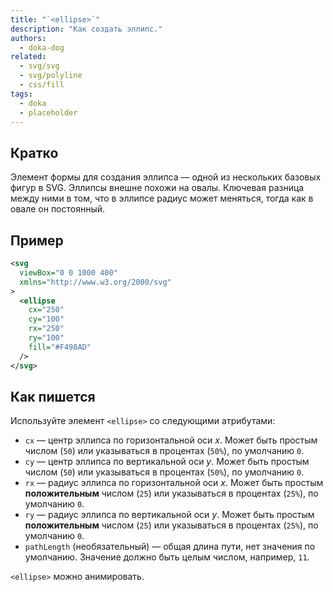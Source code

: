 ```yaml
---
title: "`<ellipse>`"
description: "Как создать эллипс."
authors:
  - doka-dog
related:
  - svg/svg
  - svg/polyline
  - css/fill
tags:
  - doka
  - placeholder
---
```


## Кратко

Элемент формы для создания эллипса — одной из нескольких базовых фигур в SVG. Эллипсы внешне похожи на овалы. Ключевая разница между ними в том, что в эллипсе радиус может меняться, тогда как в овале он постоянный.

## Пример

```svg
<svg
  viewBox="0 0 1000 400"
  xmlns="http://www.w3.org/2000/svg"
>
  <ellipse
    cx="250"
    cy="100"
    rx="250"
    ry="100"
    fill="#F498AD"
  />
</svg>
```

## Как пишется

Используйте элемент `<ellipse>` со следующими атрибутами:

- `cx` — центр эллипса по горизонтальной оси _x_. Может быть простым числом (`50`) или указываться в процентах (`50%`), по умолчанию `0`.
- `cy` — центр эллипса по вертикальной оси _y_. Может быть простым числом (`50`) или указываться в процентах (`50%`), по умолчанию `0`.
- `rx` — радиус эллипса по горизонтальной оси _x_. Может быть простым **положительным** числом (`25`) или указываться в процентах (`25%`), по умолчанию `0`.
- `ry` — радиус эллипса по вертикальной оси _y_. Может быть простым **положительным** числом (`25`) или указываться в процентах (`25%`), по умолчанию `0`.
- `pathLength` (необязательный) — общая длина пути, нет значения по умолчанию. Значение должно быть целым числом, например, `11`.

`<ellipse>` можно анимировать.
